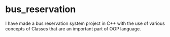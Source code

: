 # bus_reservation
I have made a bus reservation system project in C++ with the use of various concepts of Classes that are an important part of OOP language.

